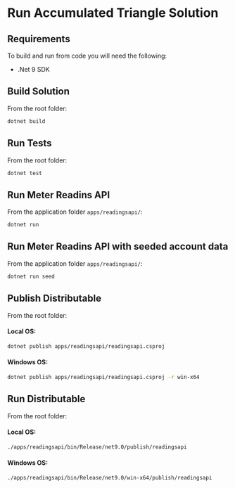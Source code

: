 # Run Accumulated Triangle Solution

## Requirements
To build and run from code you will need the following:
* .Net 9 SDK

## Build Solution
From the root folder:
``` bash
dotnet build
```

## Run Tests
From the root folder:
``` bash
dotnet test
```

## Run Meter Readins API
From the application folder `apps/readingsapi/`:
``` bash
dotnet run
```

## Run Meter Readins API with seeded account data
From the application folder `apps/readingsapi/`:
``` bash
dotnet run seed
```

## Publish Distributable
From the root folder:
#### Local OS:
``` bash
dotnet publish apps/readingsapi/readingsapi.csproj
```
#### Windows OS:
``` bash
dotnet publish apps/readingsapi/readingsapi.csproj -r win-x64
```

## Run Distributable
From the root folder:
#### Local OS:
``` bash
./apps/readingsapi/bin/Release/net9.0/publish/readingsapi
```

#### Windows OS:
``` bash
./apps/readingsapi/bin/Release/net9.0/win-x64/publish/readingsapi
```